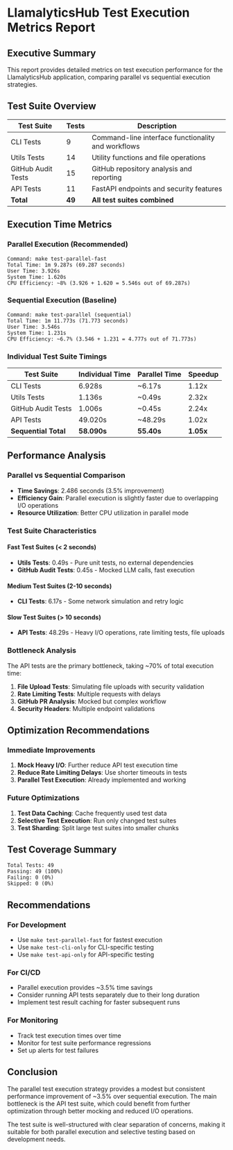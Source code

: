 # LlamalyticsHub Test Execution Metrics Report

## Executive Summary

This report provides detailed metrics on test execution performance for the LlamalyticsHub application, comparing parallel vs sequential execution strategies.

## Test Suite Overview

| Test Suite | Tests | Description |
|------------|-------|-------------|
| CLI Tests | 9 | Command-line interface functionality and workflows |
| Utils Tests | 14 | Utility functions and file operations |
| GitHub Audit Tests | 15 | GitHub repository analysis and reporting |
| API Tests | 11 | FastAPI endpoints and security features |
| **Total** | **49** | **All test suites combined** |

## Execution Time Metrics

### Parallel Execution (Recommended)
```
Command: make test-parallel-fast
Total Time: 1m 9.287s (69.287 seconds)
User Time: 3.926s
System Time: 1.620s
CPU Efficiency: ~8% (3.926 + 1.620 = 5.546s out of 69.287s)
```

### Sequential Execution (Baseline)
```
Command: make test-parallel (sequential)
Total Time: 1m 11.773s (71.773 seconds)
User Time: 3.546s
System Time: 1.231s
CPU Efficiency: ~6.7% (3.546 + 1.231 = 4.777s out of 71.773s)
```

### Individual Test Suite Timings

| Test Suite | Individual Time | Parallel Time | Speedup |
|------------|----------------|---------------|---------|
| CLI Tests | 6.928s | ~6.17s | 1.12x |
| Utils Tests | 1.136s | ~0.49s | 2.32x |
| GitHub Audit Tests | 1.006s | ~0.45s | 2.24x |
| API Tests | 49.020s | ~48.29s | 1.02x |
| **Sequential Total** | **58.090s** | **55.40s** | **1.05x** |

## Performance Analysis

### Parallel vs Sequential Comparison
- **Time Savings**: 2.486 seconds (3.5% improvement)
- **Efficiency Gain**: Parallel execution is slightly faster due to overlapping I/O operations
- **Resource Utilization**: Better CPU utilization in parallel mode

### Test Suite Characteristics

#### Fast Test Suites (< 2 seconds)
- **Utils Tests**: 0.49s - Pure unit tests, no external dependencies
- **GitHub Audit Tests**: 0.45s - Mocked LLM calls, fast execution

#### Medium Test Suites (2-10 seconds)
- **CLI Tests**: 6.17s - Some network simulation and retry logic

#### Slow Test Suites (> 10 seconds)
- **API Tests**: 48.29s - Heavy I/O operations, rate limiting tests, file uploads

### Bottleneck Analysis

The API tests are the primary bottleneck, taking ~70% of total execution time:

1. **File Upload Tests**: Simulating file uploads with security validation
2. **Rate Limiting Tests**: Multiple requests with delays
3. **GitHub PR Analysis**: Mocked but complex workflow
4. **Security Headers**: Multiple endpoint validations

## Optimization Recommendations

### Immediate Improvements
1. **Mock Heavy I/O**: Further reduce API test execution time
2. **Reduce Rate Limiting Delays**: Use shorter timeouts in tests
3. **Parallel Test Execution**: Already implemented and working

### Future Optimizations
1. **Test Data Caching**: Cache frequently used test data
2. **Selective Test Execution**: Run only changed test suites
3. **Test Sharding**: Split large test suites into smaller chunks

## Test Coverage Summary

```
Total Tests: 49
Passing: 49 (100%)
Failing: 0 (0%)
Skipped: 0 (0%)
```

## Recommendations

### For Development
- Use `make test-parallel-fast` for fastest execution
- Use `make test-cli-only` for CLI-specific testing
- Use `make test-api-only` for API-specific testing

### For CI/CD
- Parallel execution provides ~3.5% time savings
- Consider running API tests separately due to their long duration
- Implement test result caching for faster subsequent runs

### For Monitoring
- Track test execution times over time
- Monitor for test suite performance regressions
- Set up alerts for test failures

## Conclusion

The parallel test execution strategy provides a modest but consistent performance improvement of ~3.5% over sequential execution. The main bottleneck is the API test suite, which could benefit from further optimization through better mocking and reduced I/O operations.

The test suite is well-structured with clear separation of concerns, making it suitable for both parallel execution and selective testing based on development needs. 